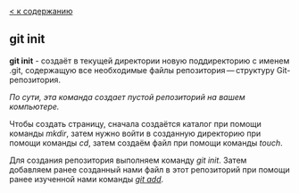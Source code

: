 [< к содержанию](./readme.md)

## git init

**git init** - создаёт в текущей директории новую поддиректорию с именем .git, содержащую все необходимые файлы репозитория — структуру Git-репозитория.

*По сути, эта команда создает пустой репозиторий на вашем компьютере.*

Чтобы создать страницу, сначала создаётся каталог при помощи команды *mkdir*, затем нужно войти в созданную директорию при помощи команды *cd*, затем создаём файл при помощи команды *touch*.

Для создания репозитория выполняем команду *git init*. Затем добавляем ранее созданный нами файл в этот репозиторий при помощи ранее изученной нами команды [*git add*](./add.md). 
